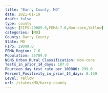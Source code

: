 ```yaml
---
title: "Barry County, MO"
date: 2021-01-19
draft: false
type: county
tags: [FIPS:29009.0,FEMA:7.0,Non-core,Yellow]
categories: [MO]
County: Barry County
State: MO
FIPS: 29009.0
FEMA_Region: 7.0
Population: 35789.0
NCHS_Urban_Rural_Classification: Non-core
Tests_in_prior_14_days: 107.0
Fourteen_day_test_rate_per_100000: 299.0
Percent_Positivity_in_prior_14_days: 0.159
Level: Yellow
url: /states/MO/barry-county
---
```



